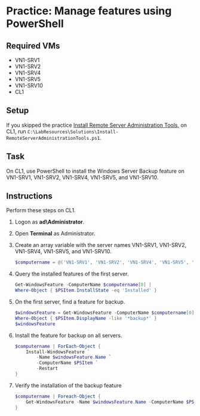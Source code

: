 # Practice: Manage features using PowerShell

## Required VMs

* VN1-SRV1
* VN1-SRV2
* VN1-SRV4
* VN1-SRV5
* VN1-SRV10
* CL1

## Setup

If you skipped the practice [Install Remote Server Administration Tools](Install-Remote-Server-Administration-Tools.md), on CL1, run ````C:\LabResources\Solutions\Install-RemoteServerAdministrationTools.ps1````.

## Task

On CL1, use PowerShell to install the Windows Server Backup feature on VN1-SRV1, VN1-SRV2, VN1-SRV4, VN1-SRV5, and VN1-SRV10.

## Instructions

Perform these steps on CL1.

1. Logon as **ad\Administrator**.
1. Open **Terminal** as Administrator.
1. Create an array variable with the server names VN1-SRV1, VN1-SRV2, VN1-SRV4, VN1-SRV5, and VN1-SRV10.

    ````powershell
    $computername = @('VN1-SRV1', 'VN1-SRV2', 'VN1-SRV4', 'VN1-SRV5', 'VN1-SRV10')
    ````

1. Query the installed features of the first server.

    ````powershell
    Get-WindowsFeature -ComputerName $computername[0] | 
    Where-Object { $PSItem.InstallState -eq 'Installed' }
    ````

1. On the first server, find a feature for backup.

    ````powershell
    $windowsFeature = Get-WindowsFeature -ComputerName $computername[0] | 
    Where-Object { $PSItem.DisplayName -like '*backup*' }
    $windowsFeature
    ````

1. Install the feature for backup on all servers.

    ````powershell
    $computername | ForEach-Object { 
        Install-WindowsFeature `
            -Name $windowsFeature.Name `
            -ComputerName $PSItem `
            -Restart
    }
    ````

1. Verify the installation of the backup feature

    ````powershell
    $computername | Foreach-Object {
        Get-WindowsFeature -Name $windowsFeature.Name -ComputerName $PSItem `
    }
    ````
